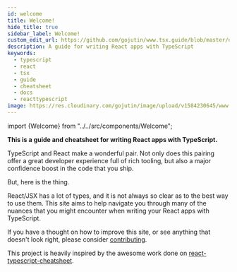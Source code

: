 ```yaml
---
id: welcome
title: Welcome!
hide_title: true
sidebar_label: Welcome!
custom_edit_url: https://github.com/gojutin/www.tsx.guide/blob/master/docs/introduction/welcome.md
description: A guide for writing React apps with TypeScript
keywords:
  - typescript
  - react
  - tsx
  - guide
  - cheatsheet
  - docs
  - reacttypescript
image: https://res.cloudinary.com/gojutin/image/upload/v1584230645/www.tsx.guide/tsx-guide-logo.png
---
```


import {Welcome} from "../../src/components/Welcome";

<Welcome />

**This is a guide and cheatsheet for writing React apps with TypeScript.**

TypeScript and React make a wonderful pair.
Not only does this pairing offer a great developer experience full of rich tooling, but also a major confidence boost in the code that you ship.

But, here is the thing.

React/JSX has a lot of types, and it is not always so clear as to the best way to use them.
This site aims to help navigate you through many of the nuances that you might encounter when writing your React apps with TypeScript.

If you have a thought on how to improve this site, or see anything that doesn't look right, please consider [contributing](contributing).

This project is heavily inspired by the awesome work done on [react-typescript-cheatsheet](https://github.com/typescript-cheatsheets/react-typescript-cheatsheet/).
